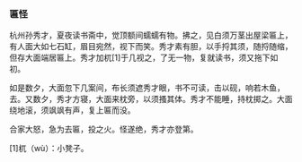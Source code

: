 <script type="text/javascript">
    var head = document.getElementsByTagName('head')[0];
    cssURL = '/public/article_1.css';
    linkTag = document.createElement('link');
    linkTag.href = cssURL;
    linkTag.setAttribute('type','text/css');
    linkTag.setAttribute('rel','stylesheet');
    head.appendChild(linkTag);
</script>
### 匾怪

杭州孙秀才，夏夜读书斋中，觉顶额间蠕蠕有物。拂之，见白须万茎出屋梁匾上，有人面大如七石缸，眉目宛然，视下而笑。秀才素有胆，以手捋其须，随捋随缩，但存大面端居匾上。秀才加杌[1]于几视之，了无一物，复就读书，须又拖下如初。

如是数夕，大面忽下几案间，布长须遮秀才眼，书不可读，击以砚，响若木鱼，去。又数夕，秀才方寝，大面来枕旁，以须搔其体。秀才不能睡，持枕掷之。大面绕地滚，须飒飒有声，复上匾而没。

合家大怒，急为去匾，投之火。怪遂绝，秀才亦登第。

[1]杌（wù）：小凳子。

